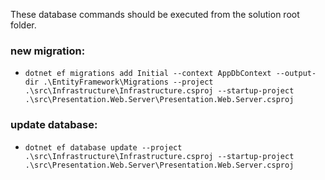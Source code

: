These database commands should be executed from the solution root folder.

### new migration: 
- `dotnet ef migrations add Initial --context AppDbContext --output-dir .\EntityFramework\Migrations --project .\src\Infrastructure\Infrastructure.csproj --startup-project .\src\Presentation.Web.Server\Presentation.Web.Server.csproj`

### update database: 
- `dotnet ef database update --project .\src\Infrastructure\Infrastructure.csproj --startup-project .\src\Presentation.Web.Server\Presentation.Web.Server.csproj`